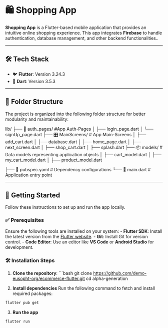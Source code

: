 
# 🛍️ Shopping App

**Shopping App** is a Flutter-based mobile application that provides an intuitive online shopping experience. This app integrates **Firebase** to handle authentication, database management, and other backend functionalities..

---


## 🛠️ Tech Stack
- 🐦 **Flutter**: Version 3.24.3
- 🎯 **Dart**: Version 3.5.3


---

## 📁 Folder Structure

The project is organized into the following folder structure for better modularity and maintainability:



lib/
├── 📡 auth_pages/               #App Auth-Pages
│   ├── login_page.dart
│   └── signUp_page.dart
├── 🎛️ MainScreens/        # App Main-Screens
│   ├── add_cart.dart
│   ├── database.dart
│   ├── home_page.dart
│   ├── next_screen.dart
│   ├── shop_cart.dart
│   ├── splash.dart
├── 📦 models/             # Data models representing application objects
│   ├── cart_model.dart
│   ├── my_cart_model.dart
│   ├── product_model.dart

├── 📄 pubspec.yaml       # Dependency configurations
└── 🚀 main.dart          # Application entry point

--- 
## 🚀 Getting Started

Follow these instructions to set up and run the app locally.

### ✅ Prerequisites

Ensure the following tools are installed on your system: - **Flutter SDK**: Install the latest version from the [Flutter website](https://flutter.dev/docs/get-started/install). - **Git**: Install Git for version control. - **Code Editor**: Use an editor like **VS Code** or **Android Studio** for development.

### 🛠️ Installation Steps
1. **Clone the repository**: ```bash git clone https://github.com/demo-eusopht-org/ecommerce-flutter.git cd alpha-generation

2. **Install dependencies**
   Run the following command to fetch and install required packages:
```bash
flutter pub get
```
3. **Run the app**
``` bash
flutter run
```
